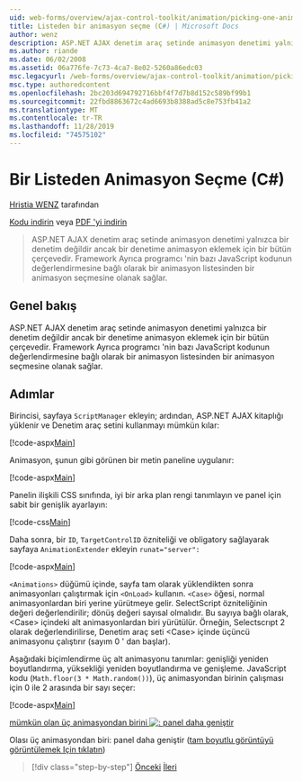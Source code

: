 ```yaml
---
uid: web-forms/overview/ajax-control-toolkit/animation/picking-one-animation-out-of-a-list-cs
title: Listeden bir animasyon seçme (C#) | Microsoft Docs
author: wenz
description: ASP.NET AJAX denetim araç setinde animasyon denetimi yalnızca bir denetim değildir ancak bir denetime animasyon eklemek için bir bütün çerçevedir. Çerçeve ayrıca allo...
ms.author: riande
ms.date: 06/02/2008
ms.assetid: 06a776fe-7c73-4ca7-8e02-5260a86edc03
msc.legacyurl: /web-forms/overview/ajax-control-toolkit/animation/picking-one-animation-out-of-a-list-cs
msc.type: authoredcontent
ms.openlocfilehash: 2bc203d694792716bbf4f7d7b8d152c589bf99b1
ms.sourcegitcommit: 22fbd8863672c4ad6693b8388ad5c8e753fb41a2
ms.translationtype: MT
ms.contentlocale: tr-TR
ms.lasthandoff: 11/28/2019
ms.locfileid: "74575102"
---
```

# <a name="picking-one-animation-out-of-a-list-c"></a>Bir Listeden Animasyon Seçme (C#)

[Hristia WENZ](https://github.com/wenz) tarafından

[Kodu indirin](https://download.microsoft.com/download/f/9/a/f9a26acd-8df4-4484-8a18-199e4598f411/Animation5.cs.zip) veya [PDF 'yi indirin](https://download.microsoft.com/download/6/7/1/6718d452-ff89-4d3f-a90e-c74ec2d636a3/animation5CS.pdf)

> ASP.NET AJAX denetim araç setinde animasyon denetimi yalnızca bir denetim değildir ancak bir denetime animasyon eklemek için bir bütün çerçevedir. Framework Ayrıca programcı 'nin bazı JavaScript kodunun değerlendirmesine bağlı olarak bir animasyon listesinden bir animasyon seçmesine olanak sağlar.

## <a name="overview"></a>Genel bakış

ASP.NET AJAX denetim araç setinde animasyon denetimi yalnızca bir denetim değildir ancak bir denetime animasyon eklemek için bir bütün çerçevedir. Framework Ayrıca programcı 'nin bazı JavaScript kodunun değerlendirmesine bağlı olarak bir animasyon listesinden bir animasyon seçmesine olanak sağlar.

## <a name="steps"></a>Adımlar

Birincisi, sayfaya `ScriptManager` ekleyin; ardından, ASP.NET AJAX kitaplığı yüklenir ve Denetim araç setini kullanmayı mümkün kılar:

[!code-aspx[Main](picking-one-animation-out-of-a-list-cs/samples/sample1.aspx)]

Animasyon, şunun gibi görünen bir metin paneline uygulanır:

[!code-aspx[Main](picking-one-animation-out-of-a-list-cs/samples/sample2.aspx)]

Panelin ilişkili CSS sınıfında, iyi bir arka plan rengi tanımlayın ve panel için sabit bir genişlik ayarlayın:

[!code-css[Main](picking-one-animation-out-of-a-list-cs/samples/sample3.css)]

Daha sonra, bir `ID`, `TargetControlID` özniteliği ve obligatory sağlayarak sayfaya `AnimationExtender` ekleyin `runat="server":`

[!code-aspx[Main](picking-one-animation-out-of-a-list-cs/samples/sample4.aspx)]

`<Animations>` düğümü içinde, sayfa tam olarak yüklendikten sonra animasyonları çalıştırmak için `<OnLoad>` kullanın. `<Case>` öğesi, normal animasyonlardan biri yerine yürütmeye gelir. SelectScript özniteliğinin değeri değerlendirilir; dönüş değeri sayısal olmalıdır. Bu sayıya bağlı olarak, &lt;Case&gt; içindeki alt animasyonlardan biri yürütülür. Örneğin, Selectscrıpt 2 olarak değerlendirilirse, Denetim araç seti &lt;Case&gt; içinde üçüncü animasyonu çalıştırır (sayım 0 ' dan başlar).

Aşağıdaki biçimlendirme üç alt animasyonu tanımlar: genişliği yeniden boyutlandırma, yüksekliği yeniden boyutlandırma ve genişleme. JavaScript kodu (`Math.floor(3 * Math.random())`), üç animasyondan birinin çalışması için 0 ile 2 arasında bir sayı seçer:

[!code-aspx[Main](picking-one-animation-out-of-a-list-cs/samples/sample5.aspx)]

[mümkün olan üç animasyondan birini ![: panel daha geniştir](picking-one-animation-out-of-a-list-cs/_static/image2.png)](picking-one-animation-out-of-a-list-cs/_static/image1.png)

Olası üç animasyondan biri: panel daha geniştir ([tam boyutlu görüntüyü görüntülemek Için tıklatın](picking-one-animation-out-of-a-list-cs/_static/image3.png))

> [!div class="step-by-step"]
> [Önceki](animation-depending-on-a-condition-cs.md)
> [İleri](animating-in-response-to-user-interaction-cs.md)
